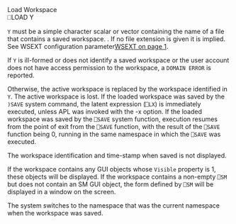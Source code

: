 <div class="heading">
  <div class="name">Load Workspace</div>
  <div class="command">⎕LOAD Y</div>
</div>

`Y` must be a simple character scalar or vector containing the name of a file that contains a saved workspace. . If no file extension is given it is implied. See WSEXT configuration parameter[WSEXT on page 1](//userguide/installation-and-configuration/configuration-parameters/wsext.md#WSEXT).

If `Y` is ill-formed or does not identify a saved workspace or the user account does not have access permission to the workspace, a `DOMAIN ERROR` is reported.

Otherwise, the active workspace is replaced by the workspace identified in `Y`.  The active workspace is lost.  If the loaded workspace was saved by the `)SAVE` system command, the latent expression (`⎕LX`) is immediately executed, unless APL was invoked with the -x option.  If the loaded workspace was saved by the `⎕SAVE` system function, execution resumes from the point of exit from the `⎕SAVE` function, with the result of the `⎕SAVE` function being 0, running in the same namespace in which the `⎕SAVE` was executed.

The workspace identification and time-stamp when saved is not displayed.

If the workspace contains any GUI objects whose `Visible` property is 1, these objects will be displayed.  If the workspace contains a non-empty `⎕SM` but does not contain an SM GUI object, the form defined by `⎕SM` will be displayed in a window on the screen.

The system switches to the namespace that was the current namespace when the workspace was saved.
